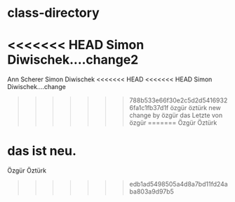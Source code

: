 # class-directory
<<<<<<< HEAD
Simon Diwischek....change2
=======
Ann Scherer
Simon Diwischek
<<<<<<< HEAD
<<<<<<< HEAD
Simon Diwischek....change
>>>>>>> 788b533e66f30e2c5d2d54169326fa1c1fb37d1f
özgür öztürk
new change by özgür
das Letzte von özgür
=======
Özgür Öztürk

das ist neu.
=======
Özgür Öztürk
>>>>>>> edb1ad5498505a4d8a7bd11fd24aba803a9d97b5
